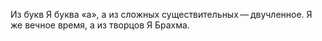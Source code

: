 Из букв Я буква «а», а из сложных существительных — двучленное. Я же вечное время, а из творцов Я Брахма.